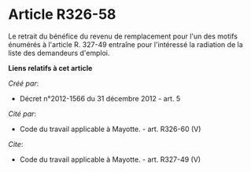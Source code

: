 # Article R326-58

Le retrait du bénéfice du revenu de remplacement pour l'un des motifs énumérés à l'article R. 327-49 entraîne pour
l'intéressé la radiation de la liste des demandeurs d'emploi.

**Liens relatifs à cet article**

_Créé par_:

  - Décret n°2012-1566 du 31 décembre 2012 - art. 5

_Cité par_:

  - Code du travail applicable à Mayotte. - art. R326-60 (V)

_Cite_:

  - Code du travail applicable à Mayotte. - art. R327-49 (V)
